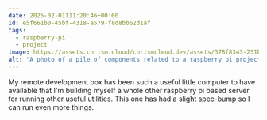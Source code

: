 ```yaml
---
date: 2025-02-01T11:20:46+00:00
id: e5f661b0-45bf-4318-a579-f8d8bb62d1af
tags:
  - raspberry-pi
  - project
image: https://assets.chrism.cloud/chrismcleod.dev/assets/378f8343-231b-429a-b3b0-b58126e2afbf.jpg
alt: "A photo of a pile of components related to a raspberry pi project, stacked in their packaging. There is: a raspberry pi, active cooler, NVMe base, NVMe drive, power supply, microSD card"
---
```


My remote development box has been such a useful little computer to have available that I'm building myself a whole other raspberry pi based server for running other useful utilities. This one has had a slight spec-bump so I can run even more things.